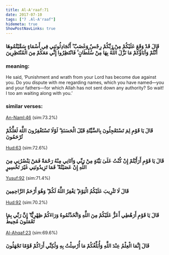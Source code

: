 ```yaml
---
title: Al-A'raaf:71
date: 2017-07-10
tags: ["7 .Al-A'raaf"]
hidemeta: true 
ShowPostNavLinks: true 
---
```

### قَالَ قَدْ وَقَعَ عَلَيْكُمْ مِنْ رَبِّكُمْ رِجْسٌ وَغَضَبٌ ۖ أَتُجَادِلُونَنِي فِي أَسْمَاءٍ سَمَّيْتُمُوهَا أَنْتُمْ وَآبَاؤُكُمْ مَا نَزَّلَ اللَّهُ بِهَا مِنْ سُلْطَانٍ ۚ فَانْتَظِرُوا إِنِّي مَعَكُمْ مِنَ الْمُنْتَظِرِينَ
### meaning: 
He said, ‘Punishment and wrath from your Lord has become due against you. Do you dispute with me regarding names, which you have named—you and your fathers—for which Allah has not sent down any authority? So wait! I too am waiting along with you.’
### similar verses: 

[An-Naml:46](/27/46) (sim:73.2%)

### قَالَ يَا قَوْمِ لِمَ تَسْتَعْجِلُونَ بِالسَّيِّئَةِ قَبْلَ الْحَسَنَةِ ۖ لَوْلَا تَسْتَغْفِرُونَ اللَّهَ لَعَلَّكُمْ تُرْحَمُونَ

[Hud:63](/11/63) (sim:72.6%)

### قَالَ يَا قَوْمِ أَرَأَيْتُمْ إِنْ كُنْتُ عَلَىٰ بَيِّنَةٍ مِنْ رَبِّي وَآتَانِي مِنْهُ رَحْمَةً فَمَنْ يَنْصُرُنِي مِنَ اللَّهِ إِنْ عَصَيْتُهُ ۖ فَمَا تَزِيدُونَنِي غَيْرَ تَخْسِيرٍ

[Yusuf:92](/12/92) (sim:71.4%)

### قَالَ لَا تَثْرِيبَ عَلَيْكُمُ الْيَوْمَ ۖ يَغْفِرُ اللَّهُ لَكُمْ ۖ وَهُوَ أَرْحَمُ الرَّاحِمِينَ

[Hud:92](/11/92) (sim:70.2%)

### قَالَ يَا قَوْمِ أَرَهْطِي أَعَزُّ عَلَيْكُمْ مِنَ اللَّهِ وَاتَّخَذْتُمُوهُ وَرَاءَكُمْ ظِهْرِيًّا ۖ إِنَّ رَبِّي بِمَا تَعْمَلُونَ مُحِيطٌ

[Al-Ahqaf:23](/46/23) (sim:69.6%)

### قَالَ إِنَّمَا الْعِلْمُ عِنْدَ اللَّهِ وَأُبَلِّغُكُمْ مَا أُرْسِلْتُ بِهِ وَلَٰكِنِّي أَرَاكُمْ قَوْمًا تَجْهَلُونَ
